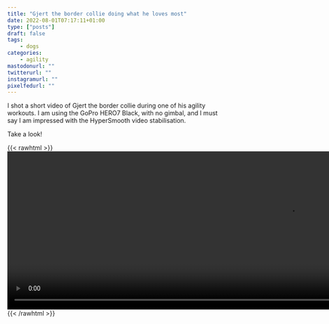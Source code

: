 ```yaml
---
title: "Gjert the border collie doing what he loves most"
date: 2022-08-01T07:17:11+01:00
type: ["posts"]
draft: false
tags:
    - dogs
categories:
    - agility
mastodonurl: ""
twitterurl: ""
instagramurl: ""
pixelfedurl: ""
---
```


I shot a short video of Gjert the border collie during one of his agility
workouts. I am using the GoPro HERO7 Black, with no gimbal, and I must say I am
impressed with the HyperSmooth video stabilisation. 

Take a look!

{{< rawhtml >}}
<video id="video" width="1280" height="360" controls>
    <source src="posts/20201111-agility/agility-720.mov" type="video/mp4">
    Your browser does not support the video tag.
</video> 
{{< /rawhtml >}}
